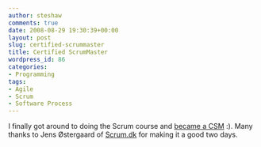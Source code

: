 ```yaml
---
author: steshaw
comments: true
date: 2008-08-29 19:30:39+00:00
layout: post
slug: certified-scrummaster
title: Certified ScrumMaster
wordpress_id: 86
categories:
- Programming
tags:
- Agile
- Scrum
- Software Process
---
```


I finally got around to doing the Scrum course and [became a CSM](http://www.scrumalliance.org/profiles/38923-steven-shaw) :). Many thanks to Jens Østergaard of [Scrum.dk](http://scrum.dk) for making it a good two days.
